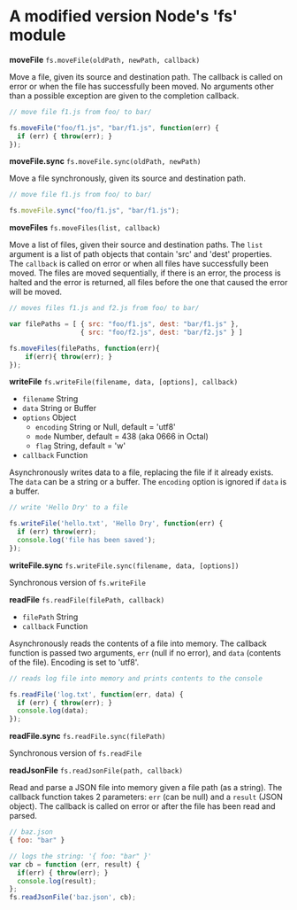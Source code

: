 
# A modified version Node's 'fs' module

**moveFile** `fs.moveFile(oldPath, newPath, callback)`

Move a file, given its source and destination path. The callback is called on error or when the file has successfully been moved. No arguments other than a possible exception are given to the completion callback.

```javascript
// move file f1.js from foo/ to bar/

fs.moveFile("foo/f1.js", "bar/f1.js", function(err) {
  if (err) { throw(err); }
});
```

**moveFile.sync** `fs.moveFile.sync(oldPath, newPath)`

Move a file synchronously, given its source and destination path.

```javascript
// move file f1.js from foo/ to bar/

fs.moveFile.sync("foo/f1.js", "bar/f1.js");
```

**moveFiles** `fs.moveFiles(list, callback)`

Move a list of files, given their source and destination paths. The `list` argument is a list of path objects that contain 'src' and 'dest' properties. The `callback` is called on error or when all files have successfully been moved. The files are moved sequentially, if there is an error, the process is halted and the error is returned, all files before the one that caused the error will be moved.

```javascript
// moves files f1.js and f2.js from foo/ to bar/

var filePaths = [ { src: "foo/f1.js", dest: "bar/f1.js" },
                  { src: "foo/f2.js", dest: "bar/f2.js" } ]

fs.moveFiles(filePaths, function(err){
    if(err){ throw(err); }
});
```

**writeFile** `fs.writeFile(filename, data, [options], callback)`

* `filename` String
* `data` String or Buffer
* `options` Object
  * `encoding` String or Null, default = 'utf8'
  * `mode` Number, default = 438 (aka 0666 in Octal)
  * `flag` String, default = 'w'
* `callback` Function

Asynchronously writes data to a file, replacing the file if it already exists. The `data` can be a string or a buffer. The `encoding` option is ignored if `data` is a buffer.

```javascript
// write 'Hello Dry' to a file

fs.writeFile('hello.txt', 'Hello Dry', function(err) {
  if (err) throw(err);
  console.log('file has been saved');
});
```

**writeFile.sync** `fs.writeFile.sync(filename, data, [options])`

Synchronous version of `fs.writeFile`

**readFile** `fs.readFile(filePath, callback)`

* `filePath` String
* `callback` Function

Asynchronously reads the contents of a file into memory. The callback function is passed two arguments, `err` (null if no error), and `data` (contents of the file). Encoding is set to 'utf8'.

```javascript
// reads log file into memory and prints contents to the console

fs.readFile('log.txt', function(err, data) {
  if (err) { throw(err); }
  console.log(data);
});
```

**readFile.sync** `fs.readFile.sync(filePath)`

Synchronous version of `fs.readFile`

**readJsonFile** `fs.readJsonFile(path, callback)`

Read and parse a JSON file into memory given a file path (as a string). The callback function takes 2 parameters: `err` (can be null) and a `result` (JSON object). The callback is called on error or after the file has been read and parsed.

```javascript
// baz.json
{ foo: "bar" }

// logs the string: '{ foo: "bar" }'
var cb = function (err, result) { 
  if(err) { throw(err); }
  console.log(result); 
};
fs.readJsonFile('baz.json', cb);
```

